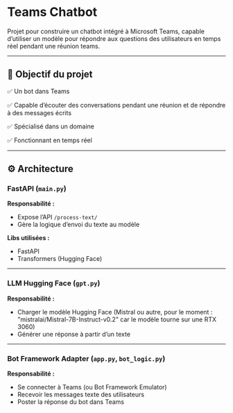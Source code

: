 # Teams Chatbot

Projet pour construire un chatbot intégré à Microsoft Teams, capable d’utiliser un modèle pour répondre aux questions des utilisateurs en temps réel pendant une réunion teams.

---

## 🚀 Objectif du projet

✅ Un bot dans Teams

✅ Capable d’écouter des conversations pendant une réunion et de répondre à des messages écrits

✅ Spécialisé dans un domaine

✅ Fonctionnant en temps réel

---

## ⚙️ Architecture

### FastAPI (`main.py`)

**Responsabilité :**

- Expose l’API `/process-text/`
- Gère la logique d’envoi du texte au modèle

**Libs utilisées :**

- FastAPI
- Transformers (Hugging Face)
---

### LLM Hugging Face (`gpt.py`)

**Responsabilité :**

- Charger le modèle Hugging Face (Mistral ou autre, pour le moment : "mistralai/Mistral-7B-Instruct-v0.2" car le modèle tourne sur une RTX 3060)
- Générer une réponse à partir d’un texte

---

### Bot Framework Adapter (`app.py`, `bot_logic.py`)

**Responsabilité :**

- Se connecter à Teams (ou Bot Framework Emulator)
- Recevoir les messages texte des utilisateurs
- Poster la réponse du bot dans Teams
